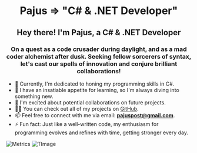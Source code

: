 <h1 align="center">Pajus => "C# & .NET Developer"</h1>
<h2 align="center">Hey there! I'm Pajus, a C# & .NET Developer</h2>
<h3 align="center">On a quest as a code crusader during daylight, and as a mad coder alchemist after dusk.
Seeking fellow sorcerers of syntax, let's cast our spells of innovation and conjure brilliant collaborations!</h3>

- 🔭 Currently, I'm dedicated to honing my programming skills in C#.
- 🌱 I have an insatiable appetite for learning, so I'm always diving into something new.
- 👯 I'm excited about potential collaborations on future projects.
- 👨‍💻 You can check out all of my projects on [GitHub](https://github.com/pajus1337).
- 📫 Feel free to connect with me via email: **pajuspost@gmail.com**.
- ⚡ Fun fact: Just like a well-written code, my enthusiasm for programming evolves and refines with time, getting stronger every day.

![Metrics](https://metrics.lecoq.io/pajus1337?template=classic&isocalendar=1&lines=1&followup=1&base=header%2C%20activity%2C%20community%2C%20repositories%2C%20metadata&base.indepth=false&base.hireable=false&base.skip=false&isocalendar=false&isocalendar.duration=full-year&lines=false&lines.sections=base&lines.repositories.limit=4&lines.history.limit=1&followup=false&followup.sections=repositories&followup.indepth=false&followup.archived=true&config.timezone=Europe%2FBerlin)
![TImage](https://juscinski.net/stats/image.gif)

<meta name="description" content="Pajus: C# .NET developer, passionate about creating open source software. Seeking new challenges, teamwork, and inspiration. Connect with me today! ( GitHub Profile )">
